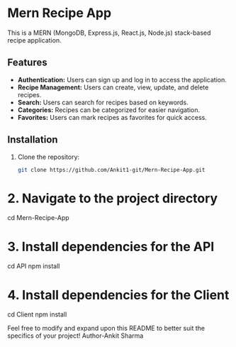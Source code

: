 # Mern Recipe App

This is a MERN (MongoDB, Express.js, React.js, Node.js) stack-based recipe application.

## Features

- **Authentication:** Users can sign up and log in to access the application.
- **Recipe Management:** Users can create, view, update, and delete recipes.
- **Search:** Users can search for recipes based on keywords.
- **Categories:** Recipes can be categorized for easier navigation.
- **Favorites:** Users can mark recipes as favorites for quick access.

## Installation

1. Clone the repository:

   ```bash
   git clone https://github.com/Ankit1-git/Mern-Recipe-App.git


# 2. Navigate to the project directory
cd Mern-Recipe-App

# 3. Install dependencies for the API
cd API
npm install

# 4. Install dependencies for the Client
cd Client
npm install


Feel free to modify and expand upon this README to better suit the specifics of your project!
Author-Ankit Sharma

